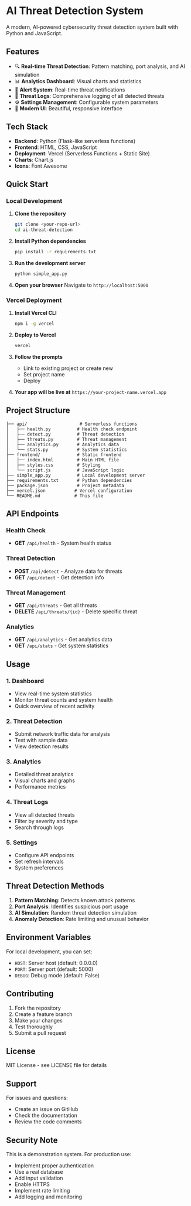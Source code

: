 # AI Threat Detection System

A modern, AI-powered cybersecurity threat detection system built with Python and JavaScript.

## Features

- 🔍 **Real-time Threat Detection**: Pattern matching, port analysis, and AI simulation
- 📊 **Analytics Dashboard**: Visual charts and statistics
- 🚨 **Alert System**: Real-time threat notifications
- 📝 **Threat Logs**: Comprehensive logging of all detected threats
- ⚙️ **Settings Management**: Configurable system parameters
- 🎨 **Modern UI**: Beautiful, responsive interface

## Tech Stack

- **Backend**: Python (Flask-like serverless functions)
- **Frontend**: HTML, CSS, JavaScript
- **Deployment**: Vercel (Serverless Functions + Static Site)
- **Charts**: Chart.js
- **Icons**: Font Awesome

## Quick Start

### Local Development

1. **Clone the repository**
   ```bash
   git clone <your-repo-url>
   cd ai-threat-detection
   ```

2. **Install Python dependencies**
   ```bash
   pip install -r requirements.txt
   ```

3. **Run the development server**
   ```bash
   python simple_app.py
   ```

4. **Open your browser**
   Navigate to `http://localhost:5000`

### Vercel Deployment

1. **Install Vercel CLI**
   ```bash
   npm i -g vercel
   ```

2. **Deploy to Vercel**
   ```bash
   vercel
   ```

3. **Follow the prompts**
   - Link to existing project or create new
   - Set project name
   - Deploy

4. **Your app will be live at**
   `https://your-project-name.vercel.app`

## Project Structure

```
├── api/                    # Serverless functions
│   ├── health.py          # Health check endpoint
│   ├── detect.py          # Threat detection
│   ├── threats.py         # Threat management
│   ├── analytics.py       # Analytics data
│   └── stats.py           # System statistics
├── frontend/              # Static frontend
│   ├── index.html         # Main HTML file
│   ├── styles.css         # Styling
│   └── script.js          # JavaScript logic
├── simple_app.py          # Local development server
├── requirements.txt       # Python dependencies
├── package.json           # Project metadata
├── vercel.json           # Vercel configuration
└── README.md             # This file
```

## API Endpoints

### Health Check
- **GET** `/api/health` - System health status

### Threat Detection
- **POST** `/api/detect` - Analyze data for threats
- **GET** `/api/detect` - Get detection info

### Threat Management
- **GET** `/api/threats` - Get all threats
- **DELETE** `/api/threats/{id}` - Delete specific threat

### Analytics
- **GET** `/api/analytics` - Get analytics data
- **GET** `/api/stats` - Get system statistics

## Usage

### 1. Dashboard
- View real-time system statistics
- Monitor threat counts and system health
- Quick overview of recent activity

### 2. Threat Detection
- Submit network traffic data for analysis
- Test with sample data
- View detection results

### 3. Analytics
- Detailed threat analytics
- Visual charts and graphs
- Performance metrics

### 4. Threat Logs
- View all detected threats
- Filter by severity and type
- Search through logs

### 5. Settings
- Configure API endpoints
- Set refresh intervals
- System preferences

## Threat Detection Methods

1. **Pattern Matching**: Detects known attack patterns
2. **Port Analysis**: Identifies suspicious port usage
3. **AI Simulation**: Random threat detection simulation
4. **Anomaly Detection**: Rate limiting and unusual behavior

## Environment Variables

For local development, you can set:
- `HOST`: Server host (default: 0.0.0.0)
- `PORT`: Server port (default: 5000)
- `DEBUG`: Debug mode (default: False)

## Contributing

1. Fork the repository
2. Create a feature branch
3. Make your changes
4. Test thoroughly
5. Submit a pull request

## License

MIT License - see LICENSE file for details

## Support

For issues and questions:
- Create an issue on GitHub
- Check the documentation
- Review the code comments

## Security Note

This is a demonstration system. For production use:
- Implement proper authentication
- Use a real database
- Add input validation
- Enable HTTPS
- Implement rate limiting
- Add logging and monitoring 